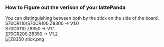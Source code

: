 ### How to Figure out the verison of your lattePanda
You can distinguishing between both by the stick on the side of the board.  
S70CR110/S70CR100 Z8300 -> V1.0    
S70CR110 Z8350 -> V1.1   
S70CR200 Z8350 -> V1.2  
![Z8350 stick.png](http://www.lattepanda.com/wp-content/uploads/2017/06/QQ图片20170608174921.png)

